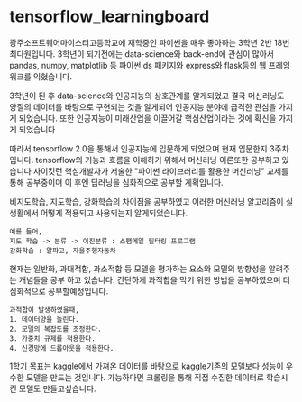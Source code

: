 # tensorflow_learningboard

광주소프트웨어마이스터고등학교에 재학중인 파이썬을 매우 좋아하는 3학년 2반 18번 최다원입니다.
3학년이 되기전에는 data-science와 back-end에 관심이 많아서
pandas, numpy, matplotlib 등 파이썬 ds 패키지와
express와 flask등의 웹 프레임워크를 익혔습니다.

3학년이 된 후 data-science와 인공지능의 상호관계를 알게되었고
결국 머신러닝도 양질의 데이터를 바탕으로 구현되는 것을 알게되어
인공지능 분야에 급격한 관심을 가지게 되었습니다. 또한 인공지능이
미래산업을 이끌어갈 핵심산업이라는 것에 확신을 가지게 되었습니다

따라서 tensorflow 2.0을 통해서 인공지능에 입문하게 되었으며 현재 입문한지 3주차입니다.
tensorflow의 기능과 흐름을 이해하기 위해서 머신러닝 이론또한 공부하고 있습니다 
사이킷런 핵심개발자가 저술한  "파이썬 라이브러리를 활용한 머신러닝" 교제를 통해
공부중이며 이 후엔 딥러닝을 심화적으로 공부할 계획입니다.

비지도학습, 지도학습, 강화학습의 차이점을 공부하였고 이러한 머신러닝 알고리즘이
실생활에서 어떻게 적용되고 사용되는지 알게되었습니다.
```
예를 들어,
지도 학습 -> 분류 -> 이진분류 : 스팸메일 필터링 프로그램
강화학습 : 알파고, 자율주행자동차
```

현재는 일반화, 과대적합, 과소적합 등 모델을 평가하는 요소와
모델의 방향성을 알려주는 개념들을 공부 하고 있습니다.
간단하게 과적합을 막기 위한 방법을 공부하였으며 더 심화적으로 공부할예정입니다.
```
과적합이 발생하였을때,
1. 데이터양을 늘린다.
2. 모델의 복잡도를 조정한다.
3. 가중치 규제를 적용한다.
4. 신경망에 드롭아웃을 적용한다.
```

1학기 목표는 kaggle에서 가져온 데이터를 바탕으로 kaggle기존의 모델보다 성능이 우수한
모델을 만드는 것입니다. 가능하다면 크롤링을 통해 직접 수집한 데이터로 학습시킨 모델도 만들고싶습니다.
